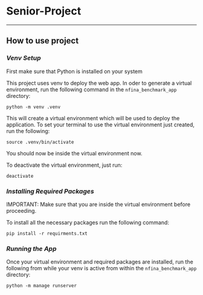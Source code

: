 # Senior-Project
_______

## How to use project

### _Venv Setup_
First make sure that Python is installed on your system

This project uses venv to deploy the web app. In oder to generate a virtual environment, run the following command
in the ```nfina_benchmark_app``` directory:

```commandline
python -m venv .venv
```

This will create a virtual environment which will be used to deploy the application. To set your terminal to use the
virtual environment just created, run  the following:

```commandline
source .venv/bin/activate
```

You should now be inside the virtual environment now.

To deactivate the virtual environment, just run:
```commandline
deactivate
```

### _Installing Required Packages_

IMPORTANT: Make sure that you are inside the virtual environment before proceeding.

To install all the necessary packages run the following command:

```commandline
pip install -r requirments.txt
```

### _Running the App_

Once your virtual environment and required packages are installed, run the following from
while your venv is active from within the ```nfina_benchmark_app``` directory:

```commandline
python -m manage runserver
```
